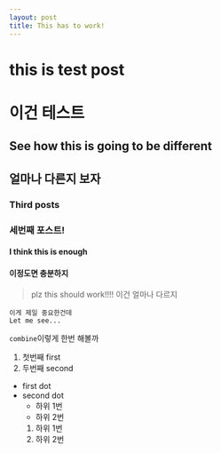 ```yaml
---
layout: post
title: This has to work!
---
```


# this is test post
# 이건 테스트

## See how this is going to be different
## 얼마나 다른지 보자 

### Third posts
### 세번째 포스트!

#### I think this is enough
#### 이정도면 충분하지

> plz this should work!!!!
> 이건 얼마나 다르지

```
이게 제일 중요한건데
Let me see...
```

`combine`이렇게 한번 해볼까

1. 첫번째 first
2. 두번째 second

- first dot
- second dot
  - 하위 1번
  - 하위 2번
  1. 하위 1번
  2. 하위 2번
 

